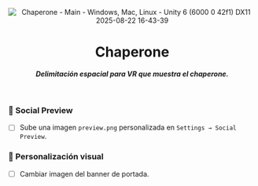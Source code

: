 <header>

![Chaperone - Main - Windows, Mac, Linux - Unity 6 (6000 0 42f1) _DX11_ 2025-08-22 16-43-39](https://github.com/user-attachments/assets/80d15969-9733-4d79-bc09-9fc0a74d4821)

# **Chaperone**

_**Delimitación espacial para VR que muestra el chaperone.**_


</header>
   
<footer>

### 📸 Social Preview
- [ ] Sube una imagen `preview.png` personalizada en `Settings → Social Preview`.

### 🎨 Personalización visual
- [ ] Cambiar imagen del banner de portada.


</footer>
